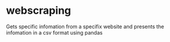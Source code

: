 # webscraping
Gets specific infomation from a specifix website and presents the infomation in a csv format using pandas
